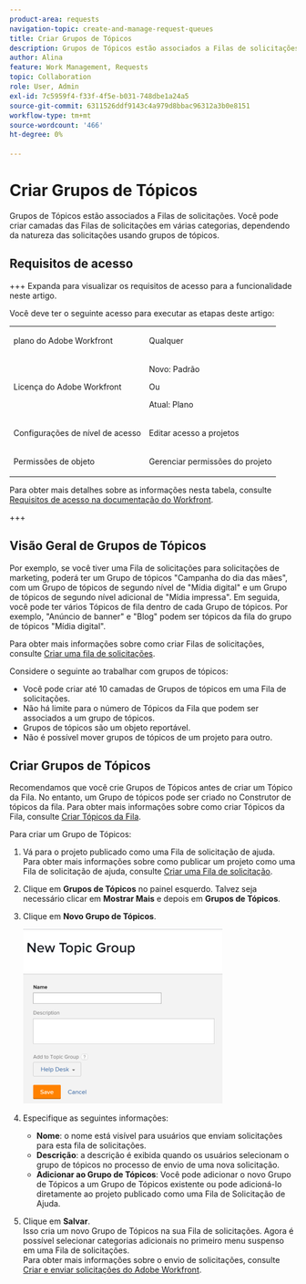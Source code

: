 ```yaml
---
product-area: requests
navigation-topic: create-and-manage-request-queues
title: Criar Grupos de Tópicos
description: Grupos de Tópicos estão associados a Filas de solicitações. Eles permitem criar camadas das Filas de solicitações em várias categorias, dependendo da natureza das solicitações.
author: Alina
feature: Work Management, Requests
topic: Collaboration
role: User, Admin
exl-id: 7c5959f4-f33f-4f5e-b031-748dbe1a24a5
source-git-commit: 6311526ddf9143c4a979d8bbac96312a3b0e8151
workflow-type: tm+mt
source-wordcount: '466'
ht-degree: 0%

---
```


# Criar Grupos de Tópicos

<!-- Audited: 2/2024 -->

Grupos de Tópicos estão associados a Filas de solicitações. Você pode criar camadas das Filas de solicitações em várias categorias, dependendo da natureza das solicitações usando grupos de tópicos.

## Requisitos de acesso

+++ Expanda para visualizar os requisitos de acesso para a funcionalidade neste artigo.

Você deve ter o seguinte acesso para executar as etapas deste artigo:

<table style="table-layout:auto"> 
 <col> 
 <col> 
 <tbody> 
  <tr> 
   <td role="rowheader">plano do Adobe Workfront</td> 
   <td> <p>Qualquer </p> </td> 
  </tr> 
  <tr> 
   <td role="rowheader"> <p role="rowheader">Licença do Adobe Workfront</p> </td> 
   <td>   
      <p>Novo: Padrão</p>
      <p>Ou</p> 
      <p>Atual: Plano</p>
 </td> 
  </tr> 
  <tr> 
   <td role="rowheader">Configurações de nível de acesso</td> 
   <td> <p>Editar acesso a projetos</p> </td> 
  </tr> 
  <tr> 
   <td role="rowheader">Permissões de objeto</td> 
   <td> <p> Gerenciar permissões do projeto</p> </td> 
  </tr> 
 </tbody> 
</table>

Para obter mais detalhes sobre as informações nesta tabela, consulte [Requisitos de acesso na documentação do Workfront](/help/quicksilver/administration-and-setup/add-users/access-levels-and-object-permissions/access-level-requirements-in-documentation.md).

+++

## Visão Geral de Grupos de Tópicos

Por exemplo, se você tiver uma Fila de solicitações para solicitações de marketing, poderá ter um Grupo de tópicos &quot;Campanha do dia das mães&quot;, com um Grupo de tópicos de segundo nível de &quot;Mídia digital&quot; e um Grupo de tópicos de segundo nível adicional de &quot;Mídia impressa&quot;. Em seguida, você pode ter vários Tópicos de fila dentro de cada Grupo de tópicos. Por exemplo, &quot;Anúncio de banner&quot; e &quot;Blog&quot; podem ser tópicos da fila do grupo de tópicos &quot;Mídia digital&quot;.

Para obter mais informações sobre como criar Filas de solicitações, consulte [Criar uma fila de solicitações](../../../manage-work/requests/create-and-manage-request-queues/create-request-queue.md).

Considere o seguinte ao trabalhar com grupos de tópicos:

* Você pode criar até 10 camadas de Grupos de tópicos em uma Fila de solicitações.
* Não há limite para o número de Tópicos da Fila que podem ser associados a um grupo de tópicos.
* Grupos de tópicos são um objeto reportável.
* Não é possível mover grupos de tópicos de um projeto para outro.

## Criar Grupos de Tópicos

Recomendamos que você crie Grupos de Tópicos antes de criar um Tópico da Fila. No entanto, um Grupo de tópicos pode ser criado no Construtor de tópicos da fila. Para obter mais informações sobre como criar Tópicos da Fila, consulte [Criar Tópicos da Fila](../../../manage-work/requests/create-and-manage-request-queues/create-queue-topics.md).

Para criar um Grupo de Tópicos:

1. Vá para o projeto publicado como uma Fila de solicitação de ajuda.\
   Para obter mais informações sobre como publicar um projeto como uma Fila de solicitação de ajuda, consulte [Criar uma Fila de solicitação](../../../manage-work/requests/create-and-manage-request-queues/create-request-queue.md).

1. Clique em **Grupos de Tópicos** no painel esquerdo. Talvez seja necessário clicar em **Mostrar Mais** e depois em **Grupos de Tópicos**.
1. Clique em **Novo Grupo de Tópicos**.

   ![](assets/new-topic-group-box-nwe-350x306.png)

1. Especifique as seguintes informações:

   * **Nome**: o nome está visível para usuários que enviam solicitações para esta fila de solicitações.
   * **Descrição**: a descrição é exibida quando os usuários selecionam o grupo de tópicos no processo de envio de uma nova solicitação.
   * **Adicionar ao Grupo de Tópicos**: Você pode adicionar o novo Grupo de Tópicos a um Grupo de Tópicos existente ou pode adicioná-lo diretamente ao projeto publicado como uma Fila de Solicitação de Ajuda.

1. Clique em **Salvar**.\
   Isso cria um novo Grupo de Tópicos na sua Fila de solicitações. Agora é possível selecionar categorias adicionais no primeiro menu suspenso em uma Fila de solicitações.\
   Para obter mais informações sobre o envio de solicitações, consulte [Criar e enviar solicitações do Adobe Workfront](../../../manage-work/requests/create-requests/create-submit-requests.md).
